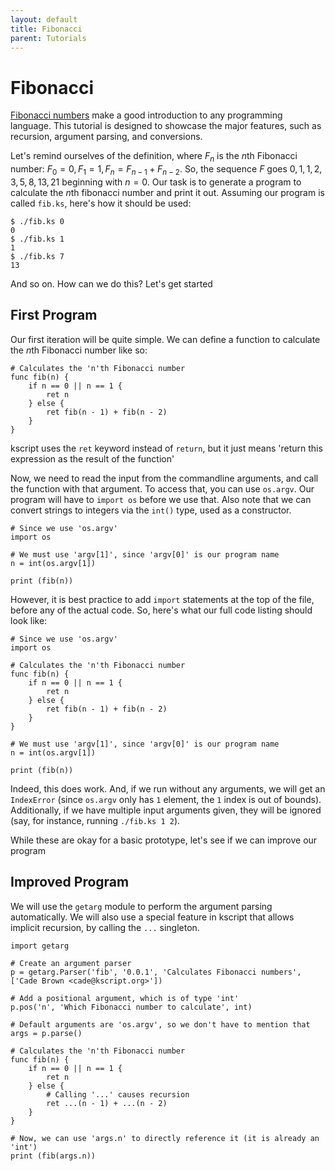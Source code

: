 ```yaml
---
layout: default
title: Fibonacci
parent: Tutorials
---
```


# Fibonacci

[Fibonacci numbers](https://en.wikipedia.org/wiki/Fibonacci_number) make a good introduction to any programming language. This tutorial is designed to showcase the major features, such as recursion, argument parsing, and conversions.

Let's remind ourselves of the definition, where $F_n$ is the $n$th Fibonacci number: $F_0 = 0, F_1 = 1, F_{n} = F_{n-1} + F_{n-2}$. So, the sequence $F$ goes $0, 1, 1, 2, 3, 5, 8, 13, 21$ beginning with $n=0$. Our task is to generate a program to calculate the $n$th fibonacci number and print it out. Assuming our program is called `fib.ks`, here's how it should be used:

```shell
$ ./fib.ks 0
0
$ ./fib.ks 1
1
$ ./fib.ks 7
13
```

And so on. How can we do this? Let's get started

## First Program

Our first iteration will be quite simple. We can define a function to calculate the $n$th Fibonacci number like so:

```ks
# Calculates the 'n'th Fibonacci number
func fib(n) {
    if n == 0 || n == 1 {
        ret n
    } else {
        ret fib(n - 1) + fib(n - 2)
    }
}
```

kscript uses the `ret` keyword instead of `return`, but it just means 'return this expression as the result of the function'


Now, we need to read the input from the commandline arguments, and call the function with that argument. To access that, you can use `os.argv`. Our program will have to `import os` before we use that. Also note that we can convert strings to integers via the `int()` type, used as a constructor. 

```ks
# Since we use 'os.argv'
import os

# We must use 'argv[1]', since 'argv[0]' is our program name
n = int(os.argv[1])

print (fib(n))
```

However, it is best practice to add `import` statements at the top of the file, before any of the actual code. So, here's what our full code listing should look like:


```ks
# Since we use 'os.argv'
import os

# Calculates the 'n'th Fibonacci number
func fib(n) {
    if n == 0 || n == 1 {
        ret n
    } else {
        ret fib(n - 1) + fib(n - 2)
    }
}

# We must use 'argv[1]', since 'argv[0]' is our program name
n = int(os.argv[1])

print (fib(n))
```

Indeed, this does work. And, if we run without any arguments, we will get an `IndexError` (since `os.argv` only has `1` element, the `1` index is out of bounds). Additionally, if we have multiple input arguments given, they will be ignored (say, for instance, running `./fib.ks 1 2`).

While these are okay for a basic prototype, let's see if we can improve our program


## Improved Program

We will use the `getarg` module to perform the argument parsing automatically. We will also use a special feature in kscript that allows implicit recursion, by calling the `...` singleton.

```ks
import getarg

# Create an argument parser
p = getarg.Parser('fib', '0.0.1', 'Calculates Fibonacci numbers', ['Cade Brown <cade@kscript.org>'])

# Add a positional argument, which is of type 'int'
p.pos('n', 'Which Fibonacci number to calculate', int)

# Default arguments are 'os.argv', so we don't have to mention that
args = p.parse()

# Calculates the 'n'th Fibonacci number
func fib(n) {
    if n == 0 || n == 1 {
        ret n
    } else {
        # Calling '...' causes recursion 
        ret ...(n - 1) + ...(n - 2)
    }
}

# Now, we can use 'args.n' to directly reference it (it is already an 'int')
print (fib(args.n))

```


